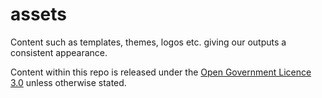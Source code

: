 # assets
Content such as templates, themes, logos etc. giving our outputs a consistent appearance.

Content within this repo is released under the [Open Government Licence 3.0](http://www.nationalarchives.gov.uk/doc/open-government-licence/version/3/) unless otherwise stated.
